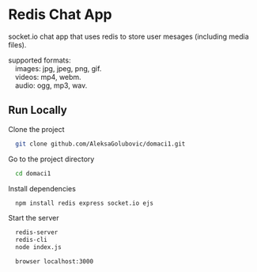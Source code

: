 
# Redis Chat App

socket.io chat app that uses redis to store user mesages (including media files).

supported formats:  
&emsp;images: jpg, jpeg, png, gif.  
&emsp;videos: mp4, webm.  
&emsp;audio: ogg, mp3, wav.  

## Run Locally

Clone the project

```bash
  git clone github.com/AleksaGolubovic/domaci1.git
```

Go to the project directory

```bash
  cd domaci1
```

Install dependencies

```bash
  npm install redis express socket.io ejs
```

Start the server

```bash
  redis-server
  redis-cli
  node index.js

  browser localhost:3000
```

